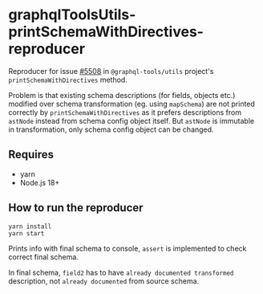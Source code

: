 # graphqlToolsUtils-printSchemaWithDirectives-reproducer

Reproducer for issue [#5508](https://github.com/ardatan/graphql-tools/issues/5508) in `@graphql-tools/utils` project's `printSchemaWithDirectives` method.

Problem is that existing schema descriptions (for fields, objects etc.) modified over schema transformation (eg. using `mapSchema`) are not printed correctly by `printSchemaWithDirectives` as it prefers descriptions from `astNode` instead from schema config object itself. But `astNode` is immutable in transformation, only schema config object can be changed.


## Requires
* yarn
* Node.js 18+

## How to run the reproducer
```
yarn install
yarn start
```

Prints info with final schema to console, `assert` is implemented to check correct final schema.

In final schema, `field2` has to have `already documented transformed` description, not `already documented` from source schema.